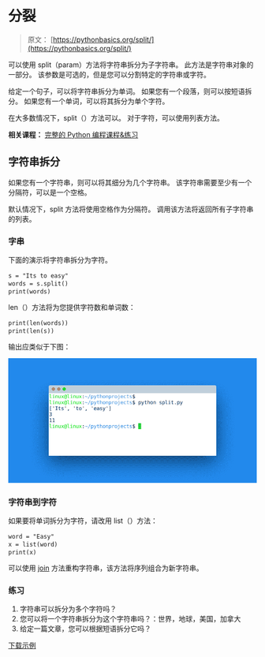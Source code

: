 # 分裂

> 原文： [https://pythonbasics.org/split/](https://pythonbasics.org/split/)

可以使用 split（param）方法将字符串拆分为子字符串。 此方法是字符串对象的一部分。 该参数是可选的，但是您可以分割特定的字符串或字符。

给定一个句子，可以将字符串拆分为单词。 如果您有一个段落，则可以按短语拆分。 如果您有一个单词，可以将其拆分为单个字符。

在大多数情况下，split（）方法可以。 对于字符，可以使用列表方法。

**相关课程：** [完整的 Python 编程课程&练习](https://gum.co/dcsp)

## 字符串拆分

如果您有一个字符串，则可以将其细分为几个字符串。 该字符串需要至少有一个分隔符，可以是一个空格。

默认情况下，split 方法将使用空格作为分隔符。 调用该方法将返回所有子字符串的列表。

### 字串

下面的演示将字符串拆分为字符。

```
s = "Its to easy"
words = s.split()
print(words)

```

len（）方法将为您提供字符数和单词数：

```
print(len(words))
print(len(s))

```

输出应类似于下图：

![string split](img/f242bcf3542f9154b1000948515ae8d0.jpg)

### 字符串到字符

如果要将单词拆分为字符，请改用 list（）方法：

```
word = "Easy"
x = list(word)
print(x)

```

可以使用 [join](https://pythonbasics.org/join/) 方法重构字符串，该方法将序列组合为新字符串。

### 练习

1.  字符串可以拆分为多个字符吗？
2.  您可以将一个字符串拆分为这个字符串吗？：世界，地球，美国，加拿大
3.  给定一篇文章，您可以根据短语拆分它吗？

[下载示例](https://gum.co/dcsp)